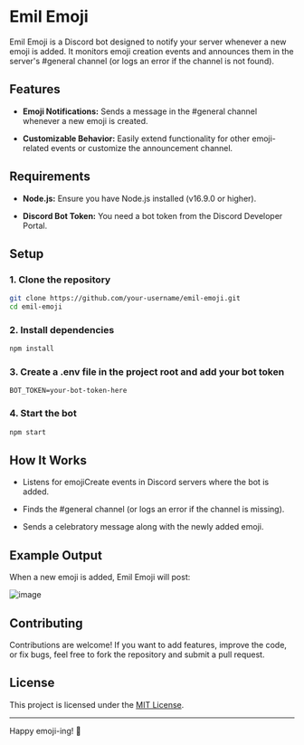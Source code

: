 # Emil Emoji

Emil Emoji is a Discord bot designed to notify your server whenever a new emoji is added. It monitors emoji creation events and announces them in the server's #general channel (or logs an error if the channel is not found).

## Features

- **Emoji Notifications:** Sends a message in the #general channel whenever a new emoji is created.

- **Customizable Behavior:** Easily extend functionality for other emoji-related events or customize the announcement channel.

## Requirements

- **Node.js:** Ensure you have Node.js installed (v16.9.0 or higher).

- **Discord Bot Token:** You need a bot token from the Discord Developer Portal.

## Setup

### 1. Clone the repository
  
```bash
git clone https://github.com/your-username/emil-emoji.git
cd emil-emoji
```

### 2. Install dependencies

```bash
npm install
```

### 3. Create a .env file in the project root and add your bot token

```env
BOT_TOKEN=your-bot-token-here
```

### 4. Start the bot

```bash
npm start
```

## How It Works

- Listens for emojiCreate events in Discord servers where the bot is added.

- Finds the #general channel (or logs an error if the channel is missing).

- Sends a celebratory message along with the newly added emoji.

## Example Output

When a new emoji is added, Emil Emoji will post:

![image](https://github.com/user-attachments/assets/04fd2b1a-8c20-462b-a632-7ad2855a8afd)

## Contributing

Contributions are welcome! If you want to add features, improve the code, or fix bugs, feel free to fork the repository and submit a pull request.

## License

This project is licensed under the [MIT License](https://opensource.org/license/mit).

---

Happy emoji-ing! 🚀
